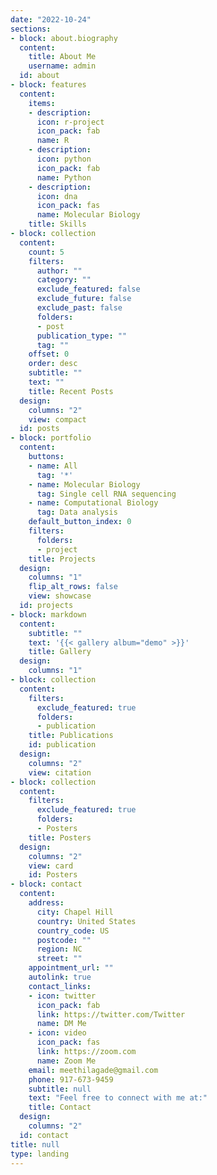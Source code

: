 ```yaml
---
date: "2022-10-24"
sections:
- block: about.biography
  content:
    title: About Me
    username: admin
  id: about
- block: features
  content:
    items:
    - description: 
      icon: r-project
      icon_pack: fab
      name: R
    - description: 
      icon: python
      icon_pack: fab
      name: Python
    - description: 
      icon: dna
      icon_pack: fas
      name: Molecular Biology
    title: Skills
- block: collection
  content:
    count: 5
    filters:
      author: ""
      category: ""
      exclude_featured: false
      exclude_future: false
      exclude_past: false
      folders:
      - post
      publication_type: ""
      tag: ""
    offset: 0
    order: desc
    subtitle: ""
    text: ""
    title: Recent Posts
  design:
    columns: "2"
    view: compact
  id: posts
- block: portfolio
  content:
    buttons:
    - name: All
      tag: '*'
    - name: Molecular Biology 
      tag: Single cell RNA sequencing
    - name: Computational Biology
      tag: Data analysis
    default_button_index: 0
    filters:
      folders:
      - project
    title: Projects
  design:
    columns: "1"
    flip_alt_rows: false
    view: showcase
  id: projects
- block: markdown
  content:
    subtitle: ""
    text: '{{< gallery album="demo" >}}'
    title: Gallery
  design:
    columns: "1"
- block: collection
  content:
    filters:
      exclude_featured: true
      folders:
      - publication
    title: Publications
    id: publication
  design:
    columns: "2"
    view: citation
- block: collection
  content:
    filters:
      exclude_featured: true
      folders:
      - Posters
    title: Posters
  design:
    columns: "2"
    view: card
    id: Posters
- block: contact
  content:
    address:
      city: Chapel Hill
      country: United States
      country_code: US
      postcode: ""
      region: NC
      street: ""
    appointment_url: ""
    autolink: true
    contact_links:
    - icon: twitter
      icon_pack: fab
      link: https://twitter.com/Twitter
      name: DM Me
    - icon: video
      icon_pack: fas
      link: https://zoom.com
      name: Zoom Me
    email: meethilagade@gmail.com
    phone: 917-673-9459
    subtitle: null
    text: "Feel free to connect with me at:" 
    title: Contact
  design:
    columns: "2"
  id: contact
title: null
type: landing
---
```

